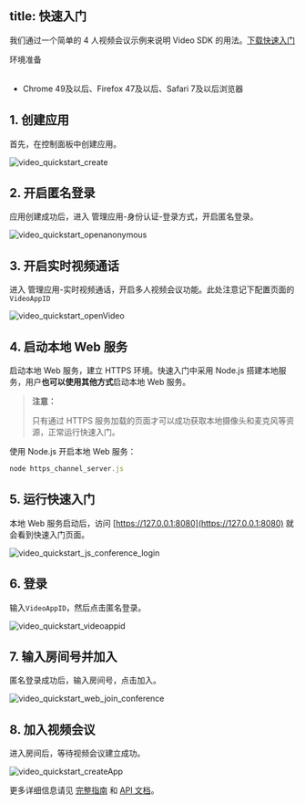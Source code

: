 
title: 快速入门
---

我们通过一个简单的 4 人视频会议示例来说明 Video SDK 的用法。[下载快速入门](https://github.com/WildDogTeam/video-demo-web-conference/archive/master.zip)

<div class="env">
    <p class="env-title">环境准备</p>
    <ul>
        <li> Chrome 49及以后、Firefox 47及以后、Safari 7及以后浏览器 </li>
    </ul>
</div>

## 1. 创建应用

首先，在控制面板中创建应用。

<img src='/images/video_quickstart_create.png' alt="video_quickstart_create">

## 2. 开启匿名登录

应用创建成功后，进入 管理应用-身份认证-登录方式，开启匿名登录。

<img src='/images/openanonymous.png' alt="video_quickstart_openanonymous">

## 3. 开启实时视频通话

进入 管理应用-实时视频通话，开启多人视频会议功能。此处注意记下配置页面的`VideoAppID`

<img src='/images/video_quickstart_openVideo.png' alt="video_quickstart_openVideo">

## 4. 启动本地 Web 服务

启动本地 Web 服务，建立 HTTPS 环境。快速入门中采用 Node.js 搭建本地服务，用户**也可以使用其他方式**启动本地 Web 服务。

<blockquote class="warning">
  <p><strong>注意：</strong></p>
  只有通过 HTTPS 服务加载的页面才可以成功获取本地摄像头和麦克风等资源，正常运行快速入门。
</blockquote>

使用 Node.js 开启本地 Web 服务：

```javascript
node https_channel_server.js
```

## 5. 运行快速入门

本地 Web 服务启动后，访问 [https://127.0.0.1:8080](https://127.0.0.1:8080) 就会看到快速入门页面。

<img src='/images/video_quickstart_js_conference_login.png' alt="video_quickstart_js_conference_login">

## 6. 登录

输入`VideoAppID`，然后点击匿名登录。

<img src='/images/video_quickstart_videoappid.png' alt="video_quickstart_videoappid">

## 7. 输入房间号并加入

匿名登录成功后，输入房间号，点击加入。

<img src='/images/video_quickstart_web_join_conference.png' alt="video_quickstart_web_join_conference">

## 8. 加入视频会议

进入房间后，等待视频会议建立成功。

<img src='/images/video_quickstart_wen_conference.png' alt="video_quickstart_createApp">

更多详细信息请见 [完整指南](/conference/Web/guide/core.html) 和  [API 文档](/conference/Web/api/wilddogVideo.html)。
